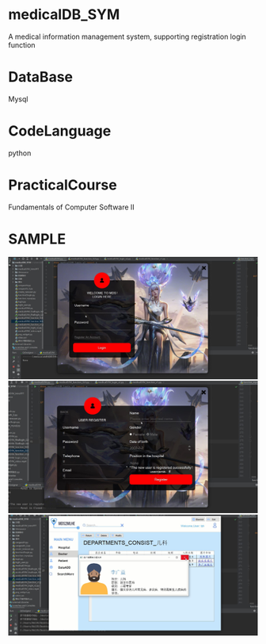# medicalDB_SYM
A medical information management system, supporting registration login function
# DataBase
Mysql
# CodeLanguage
python
# PracticalCourse
Fundamentals of Computer Software II
# SAMPLE
![Image text](https://github.com/tzh00203/medicalDB_SYM/blob/main/readme_imgs/1.jpg)
![Image text](https://github.com/tzh00203/medicalDB_SYM/blob/main/readme_imgs/2.jpg)
![Image text](https://github.com/tzh00203/medicalDB_SYM/blob/main/readme_imgs/3.jpg)
